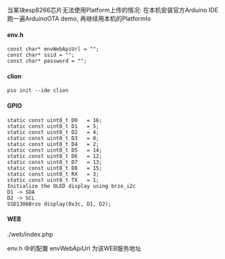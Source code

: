 当某块esp8266芯片无法使用Platform上传的情况: 
在本机安装官方Arduino IDE跑一遍ArduinoOTA demo, 再继续用本机的PlatformIo

#### env.h  

```
const char* envWebApiUrl = "";
const char* ssid = "";
const char* password = "";
```

#### clion

```
pio init --ide clion
```



#### GPIO

```
static const uint8_t D0   = 16;
static const uint8_t D1   = 5;
static const uint8_t D2   = 4;
static const uint8_t D3   = 0;
static const uint8_t D4   = 2;
static const uint8_t D5   = 14;
static const uint8_t D6   = 12;
static const uint8_t D7   = 13;
static const uint8_t D8   = 15;
static const uint8_t RX   = 3;
static const uint8_t TX   = 1;
Initialize the OLED display using brzo_i2c
D1 -> SDA
D2 -> SCL
SSD1306Brzo display(0x3c, D1, D2);
```

#### WEB
./web/index.php

env.h 中的配置 envWebApiUrl 为该WEB服务地址
